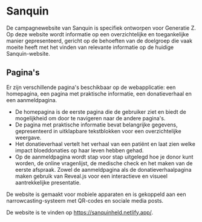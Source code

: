 # Sanquin
De campagnewebsite van Sanquin is specifiek ontworpen voor Generatie Z. Op deze website wordt informatie op een overzichtelijke en toegankelijke manier gepresenteerd, gericht op de behoeften van de doelgroep die vaak moeite heeft met het vinden van relevante informatie op de huidige Sanquin-website.

## Pagina's
Er zijn verschillende pagina's beschikbaar op de webapplicatie: een homepagina, een pagina met praktische informatie, een donatieverhaal en een aanmeldpagina.
- De homepagina is de eerste pagina die de gebruiker ziet en biedt de mogelijkheid om door te navigeren naar de andere pagina's.
- De pagina met praktische informatie bevat belangrijke gegevens, gepresenteerd in uitklapbare tekstblokken voor een overzichtelijke weergave.
- Het donatieverhaal vertelt het verhaal van een patiënt en laat zien welke impact bloeddonaties op haar leven hebben gehad.
- Op de aanmeldpagina wordt stap voor stap uitgelegd hoe je donor kunt worden, de online vragenlijst, de medische check en het maken van de eerste afspraak.
Zowel de aanmeldpagina als de donatieverhaalpagina maken gebruik van Reveal.js voor een interactieve en visueel aantrekkelijke presentatie.





De website is gemaakt voor mobiele apparaten en is gekoppeld aan een narrowcasting-systeem met QR-codes en sociale media posts. 

De website is te vinden op https://sanquinheld.netlify.app/. 
